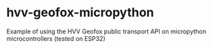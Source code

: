 # hvv-geofox-micropython
Example of using the HVV Geofox public transport API on micropython microcontrollers (tested on ESP32)
